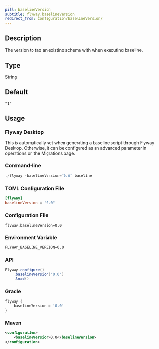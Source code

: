 ```yaml
---
pill: baselineVersion
subtitle: flyway.baselineVersion
redirect_from: Configuration/baselineVersion/
---
```


## Description

The version to tag an existing schema with when executing [baseline](Commands/baseline).

## Type

String

## Default

`"1"`

## Usage

### Flyway Desktop

This is automatically set when generating a baseline script through Flyway Desktop.
Otherwise, it can be configured as an advanced parameter in operations on the Migrations page.

### Command-line

```powershell
./flyway -baselineVersion="0.0" baseline
```

### TOML Configuration File

```toml
[flyway]
baselineVersion = "0.0"
```

### Configuration File

```properties
flyway.baselineVersion=0.0
```

### Environment Variable

```properties
FLYWAY_BASELINE_VERSION=0.0
```

### API

```java
Flyway.configure()
    .baselineVersion("0.0")
    .load()
```

### Gradle

```groovy
flyway {
    baselineVersion = '0.0'
}
```

### Maven

```xml
<configuration>
    <baselineVersion>0.0</baselineVersion>
</configuration>
```
